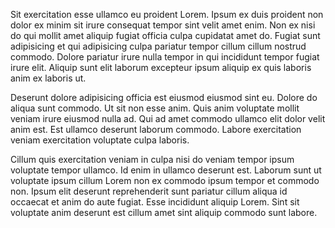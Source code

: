 Sit exercitation esse ullamco eu proident Lorem. Ipsum ex duis proident non dolor ex minim sit irure consequat tempor sint velit amet enim. Non ex nisi do qui mollit amet aliquip fugiat officia culpa cupidatat amet do. Fugiat sunt adipisicing et qui adipisicing culpa pariatur tempor cillum cillum nostrud commodo. Dolore pariatur irure nulla tempor in qui incididunt tempor fugiat irure elit. Aliquip sunt elit laborum excepteur ipsum aliquip ex quis laboris anim ex laboris ut.

Deserunt dolore adipisicing officia est eiusmod eiusmod sint eu. Dolore do aliqua sunt commodo. Ut sit non esse anim. Quis anim voluptate mollit veniam irure eiusmod nulla ad. Qui ad amet commodo ullamco elit dolor velit anim est. Est ullamco deserunt laborum commodo. Labore exercitation veniam exercitation voluptate culpa laboris.

Cillum quis exercitation veniam in culpa nisi do veniam tempor ipsum voluptate tempor ullamco. Id enim in ullamco deserunt est. Laborum sunt ut voluptate ipsum cillum Lorem non ex commodo ipsum tempor et commodo non. Ipsum elit deserunt reprehenderit sunt pariatur cillum aliqua id occaecat et anim do aute fugiat. Esse incididunt aliquip Lorem. Sint sit voluptate anim deserunt est cillum amet sint aliquip commodo sunt labore.